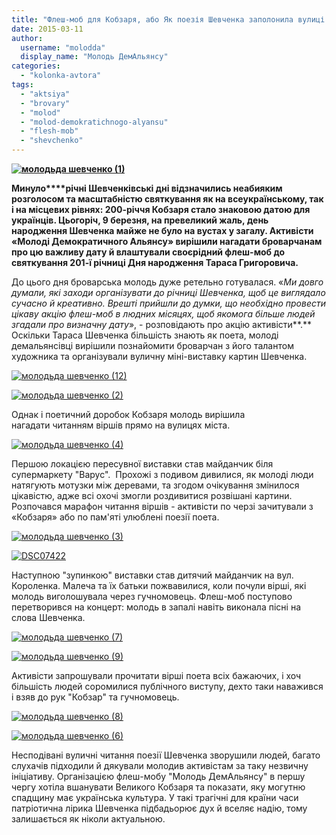 ```yaml
---
title: "Флеш-моб для Кобзаря, або Як поезія Шевченка заполонила вулиці Броварів"
date: 2015-03-11
author: 
  username: "molodda"
  display_name: "Молодь ДемАльянсу"
categories: 
  - "kolonka-avtora"
tags: 
  - "aktsiya"
  - "brovary"
  - "molod"
  - "molod-demokratichnogo-alyansu"
  - "flesh-mob"
  - "shevchenko"
---
```


**[![молодьда шевченко (1)](https://mpz.brovary.org/wp-content/uploads/2015/03/molodda-shevchenko-1.jpg)](https://mpz.brovary.org/wp-content/uploads/2015/03/molodda-shevchenko-1.jpg)**

**Минуло****річні Шевченківські дні відзначились неабияким розголосом та масштабністю святкування як на всеукраїнському, так і на місцевих рівнях: 200-річчя Кобзаря стало знаковою датою для українців. Цьогоріч, 9 березня, на превеликий жаль, день народження Шевченка майже не було на вустах у загалу. Активісти «Молоді Демократичного Альянсу» вирішили нагадати броварчанам про цю важливу дату й влаштували своєрідний флеш-моб до святкування 201-ї річниці Дня народження Тараса Григоровича.**

До цього дня броварська молодь дуже ретельно готувалася. «_Ми довго думали, які заходи організувати до річниці Шевченка, щоб це виглядало сучасно й креативно. Врешті прийшли до думки, що необхідно провести цікаву акцію флеш-моб в людних місяцях, щоб якомога більше людей згадали про визначну дату_», - розповідають про акцію активісти**.** Оскільки Тараса Шевченка більшість знають як поета, молоді демальянсівці вирішили познайомити броварчан з його талантом художника та організували вуличну міні-виставку картин Шевченка.

[![молодьда шевченко (12)](https://mpz.brovary.org/wp-content/uploads/2015/03/molodda-shevchenko-12.jpg)](https://mpz.brovary.org/wp-content/uploads/2015/03/molodda-shevchenko-12.jpg)

[![молодьда шевченко (2)](https://mpz.brovary.org/wp-content/uploads/2015/03/molodda-shevchenko-2.jpg)](https://mpz.brovary.org/wp-content/uploads/2015/03/molodda-shevchenko-2.jpg)

Однак і поетичний доробок Кобзаря молодь вирішила нагадати читанням віршів прямо на вулицях міста.

[![молодьда шевченко (4)](https://mpz.brovary.org/wp-content/uploads/2015/03/molodda-shevchenko-4.jpg)](https://mpz.brovary.org/wp-content/uploads/2015/03/molodda-shevchenko-4.jpg)

Першою локацією пересувної виставки став майданчик біля супермаркету "Варус".  Прохожі з подивом дивилися, як молоді люди натягують мотузки між деревами, та згодом очікування змінилося цікавістю, адже всі охочі змогли роздивитися розвішані картини. Розпочався марафон читання віршів - активісти по черзі зачитували з «Кобзаря» або по пам'яті улюблені поезії поета.

[![молодьда шевченко (3)](https://mpz.brovary.org/wp-content/uploads/2015/03/molodda-shevchenko-3.jpg)](https://mpz.brovary.org/wp-content/uploads/2015/03/molodda-shevchenko-3.jpg)

[![DSC07422](https://mpz.brovary.org/wp-content/uploads/2015/03/DSC07422.jpg)](https://mpz.brovary.org/wp-content/uploads/2015/03/DSC07422.jpg)

Наступною "зупинкою" виставки став дитячий майданчик на вул. Короленка. Малеча та їх батьки пожвавилися, коли почули вірші, які молодь виголошувала через гучномовець. Флеш-моб поступово перетворився на концерт: молодь в запалі навіть виконала пісні на слова Шевченка.

[![молодьда шевченко (7)](https://mpz.brovary.org/wp-content/uploads/2015/03/molodda-shevchenko-7.jpg)](https://mpz.brovary.org/wp-content/uploads/2015/03/molodda-shevchenko-7.jpg)

[![молодьда шевченко (9)](https://mpz.brovary.org/wp-content/uploads/2015/03/molodda-shevchenko-9.jpg)](https://mpz.brovary.org/wp-content/uploads/2015/03/molodda-shevchenko-9.jpg)

Активісти запрошували прочитати вірші поета всіх бажаючих, і хоч більшість людей соромилися публічного виступу, дехто таки наважився і взяв до рук "Кобзар" та гучномовець.

[![молодьда шевченко (8)](https://mpz.brovary.org/wp-content/uploads/2015/03/molodda-shevchenko-8.jpg)](https://mpz.brovary.org/wp-content/uploads/2015/03/molodda-shevchenko-8.jpg)

[![молодьда шевченко (6)](https://mpz.brovary.org/wp-content/uploads/2015/03/molodda-shevchenko-6.jpg)](https://mpz.brovary.org/wp-content/uploads/2015/03/molodda-shevchenko-6.jpg)

Несподівані вуличні читання поезії Шевченка зворушили людей, багато слухачів підходили й дякували молодив активістам за таку незвичну ініціативу. Організацією флеш-мобу "Молодь ДемАльянсу" в першу чергу хотіла вшанувати Великого Кобзаря та показати, яку могутню спадщину має українська культура. У такі трагічні для країни часи патріотична лірика Шевченка підбадьорює дух й вселяє надію, тому залишається як ніколи актуальною.
